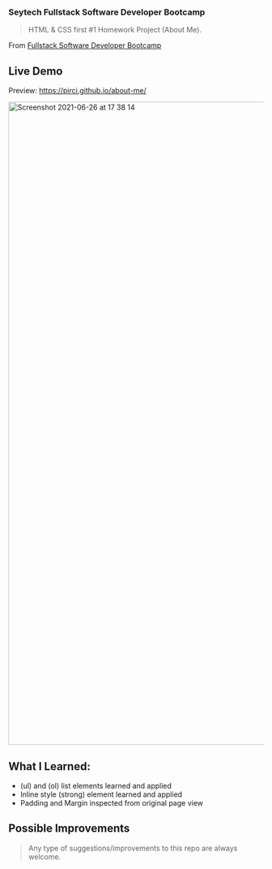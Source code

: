 ### Seytech Fullstack Software Developer Bootcamp


> HTML & CSS first #1 Homework Project (About Me). 


From [Fullstack Software Developer Bootcamp](https://www.seytech.co/)

 

## Live Demo

Preview:  https://pirci.github.io/about-me/


<img width="1268" alt="Screenshot 2021-06-26 at 17 38 14" src="https://user-images.githubusercontent.com/43238947/123518236-4cb7e480-d6a5-11eb-8462-f2f3a2fdcdf1.png">



## What I Learned:

- (ul) and (ol) list elements learned and applied
- Inline style (strong) element learned and applied
- Padding and Margin inspected from original page view


## Possible Improvements

> Any type of suggestions/improvements to this repo are always welcome.
